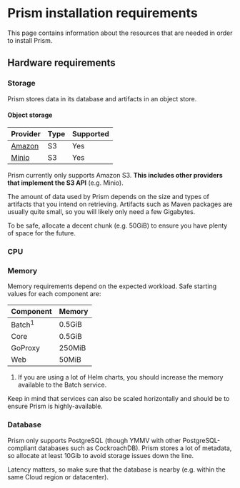 # Prism installation requirements

This page contains information about the resources that are needed in order to install Prism.

## Hardware requirements

### Storage

Prism stores data in its database and artifacts in an object store.

#### Object storage

| Provider                             | Type | Supported |
|--------------------------------------|------|-----------|
| [Amazon](https://aws.amazon.com/s3/) | S3   | Yes       |
| [Minio](https://min.io/)             | S3   | Yes       |

Prism currently only supports Amazon S3.
**This includes other providers that implement the S3 API** (e.g. Minio).

The amount of data used by Prism depends on the size and types of artifacts that you intend on retrieving.
Artifacts such as Maven packages are usually quite small, so you will likely only need a few Gigabytes.

To be safe, allocate a decent chunk (e.g. 50GiB) to ensure you have plenty of space for the future.

### CPU

### Memory

Memory requirements depend on the expected workload. Safe starting values for each component are:

| Component         | Memory |
|-------------------|--------|
| Batch<sup>1</sup> | 0.5GiB |
| Core              | 0.5GiB |
| GoProxy           | 250MiB |
| Web               | 50MiB  |

1. If you are using a lot of Helm charts, you should increase the memory available to the Batch service.

Keep in mind that services can also be scaled horizontally and should be to ensure Prism is highly-available.

### Database

Prism only supports PostgreSQL (though YMMV with other PostgreSQL-compliant databases such as CockroachDB). 
Prism stores a lot of metadata, so allocate at least 10Gib to avoid storage issues down the line.

Latency matters, so make sure that the database is nearby (e.g. within the same Cloud region or datacenter).

